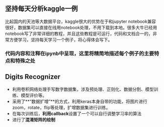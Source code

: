 ## 坚持每天分析kaggle一例
比起国内的天池等大数据平台，kaggle很大的优势在于和jupyter notebook兼容很好，数据集可以直接在线用notebook处理，不用下载到本地。很多大牛已经用notebook写了非常详细的教程，并且这些教程是可运行，代码和文档合一的，非常方便学习，坚持每天学习一个例子，将心得体会写下。
### 代码内容和注释在ipynb中呈现，这里将精简地描述每个例子的主要特点和特殊之处

## Digits Recognizer
- 利用卷积网络处理手写数字数据集，涉及预处理、正则化、数据分割、模型训练、模型评价等。
- 采用了**“数据扩增”**的方式，利用keras本身自带的功能，将图片进行zoom，rotate，flip等处理，扩增数据集进行训练。
- 在每次训练后，**利用callback**设置了一个可以自行调整学习率的算法
- 进行了**混淆矩阵的绘制**

